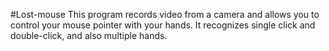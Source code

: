 #Lost-mouse
This program records video from a camera and allows you to control your mouse pointer with your hands. It recognizes single click and double-click, and also multiple hands.
